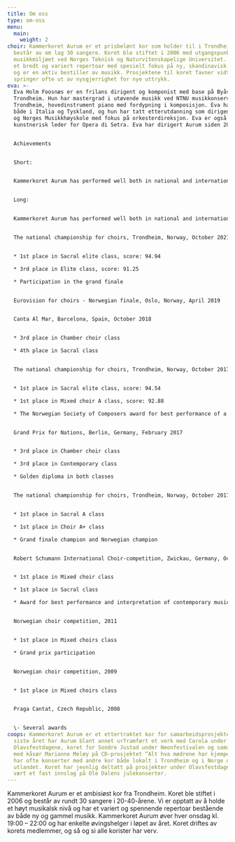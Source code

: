 ```yaml
---
title: Om oss
type: om-oss
menu:
  main:
    weight: 2
choir: Kammerkoret Aurum er et prisbelønt kor som holder til i Trondheim og som
  består av om lag 30 sangere. Koret ble stiftet i 2006 med utgangspunkt i
  musikkmiljøet ved Norges Teknisk og Naturvitenskapelige Universitet. Aurum har
  et bredt og variert repertoar med spesielt fokus på ny, skandinavisk musikk,
  og er en aktiv bestiller av musikk. Prosjektene til koret favner vidt, og
  springer ofte ut av nysgjerrighet for nye uttrykk.
eva: >-
  Eva Holm Foosnæs er en frilans dirigent og komponist med base på Byåsen i
  Trondheim. Hun har mastergrad i utøvende musikk ved NTNU musikkonservatoriet i
  Trondheim, hovedinstrument piano med fordypning i komposisjon. Eva har studert
  både i Italia og Tyskland, og hun har tatt etterutdanning som dirigent på NTNU
  og Norges Musikkhøyskole med fokus på orkesterdireksjon. Eva er også
  kunstnerisk leder for Opera di Setra. Eva har dirigert Aurum siden 2012.


  A﻿chievements


  S﻿hort:


  Kammerkoret Aurum has performed well both in national and international competitions. At the national championship for choirs in October 2021, Aurum won the sacral elite class. In the same competition in 2017 and 2015, Aurum won in two classes both years, sacral and mixed choirs class A, and sacral music and choir A+ classes, respectively. Abroad, Aurum received the golden diploma in the classes chamber choir and sacral at Canta Al Mar in Barcelona in 2018. Also, in 2014, Aurum won both the sacral music class and chamber choir class at the International Robert Schumann Choir Competition in Zwickau, Germany. 


  L﻿ong:


  Kammerkoret Aurum has performed well both in national and international competitions, and had many successful collaborations through the years.


  The national championship for choirs, Trondheim, Norway, October 2021


  * 1st place in Sacral elite class, score: 94.94

  * 3rd place in Elite class, score: 91.25

  * Participation in the grand finale


  Eurovision for choirs - Norwegian finale, Oslo, Norway, April 2019


  Canta Al Mar, Barcelona, Spain, October 2018


  * 3rd place in Chamber choir class

  * 4th place in Sacral class


  The national championship for choirs, Trondheim, Norway, October 2017


  * 1st place in Sacral elite class, score: 94.54

  * 1st place in Mixed choir A class, score: 92.88

  * The Norwegian Society of Composers award for best performance of a piece by a Norwegian composer (“Kom fred” by Marianne Reidarsdatter Eriksen)


  Grand Prix for Nations, Berlin, Germany, February 2017


  * 3rd place in Chamber choir class

  * 3rd place in Contemporary class

  * Golden diploma in both classes


  The national championship for choirs, Trondheim, Norway, October 2017


  * 1st place in Sacral A class

  * 1st place in Choir A+ class

  * Grand finale champion and Norwegian champion


  Robert Schumann International Choir-competition, Zwickau, Germany, October 2014


  * 1st place in Mixed choir class

  * 1st place in Sacral class

  * Award for best performance and interpretation of contemporary music


  Norwegian choir competition, 2011


  * 1st place in Mixed choirs class

  * Grand prix participation


  Norwegian choir competition, 2009


  * 1st place in Mixed choirs class


  Praga Cantat, Czech Republic, 2008


  \- Several awards
coops: Kammerkoret Aurum er et ettertraktet kor for samarbeidsprosjekter. Det
  siste året har Aurum blant annet urframført et verk med Carola under
  Olavsfestdagene, koret for Sondre Justad under Neonfestivalen og samarbeidet
  med kåsør Marianne Meløy på CD-prosjektet “Alt hva mødrene har kjempet”. Aurum
  har ofte konserter med andre kor både lokalt i Trondheim og i Norge og
  utlandet. Koret har jevnlig deltatt på prosjekter under Olavsfestdagene, samt
  vært et fast innslag på Ole Dalens julekonserter.
---
```


Kammerkoret Aurum er et ambisiøst kor fra Trondheim. Koret ble stiftet i 2006 og består av rundt 30 sangere i 20-40-årene. Vi er opptatt av å holde et høyt musikalsk nivå og har et variert og spennende repertoar bestående av både ny og gammel musikk.
Kammerkoret Aurum øver hver onsdag kl. 19:00 – 22:00 og har enkelte øvingshelger i løpet av året. Koret driftes av korets medlemmer, og så og si alle korister har verv.
